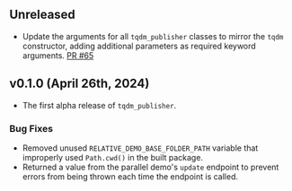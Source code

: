 ## Unreleased
* Update the arguments for all `tqdm_publisher` classes to mirror the `tqdm` constructor, adding additional parameters as required keyword arguments. [PR #65](https://github.com/catalystneuro/tqdm_publisher/pull/65)

## v0.1.0 (April 26th, 2024)
* The first alpha release of `tqdm_publisher`.

### Bug Fixes
- Removed unused `RELATIVE_DEMO_BASE_FOLDER_PATH` variable that improperly used `Path.cwd()` in the built package.
- Returned a value from the parallel demo's `update` endpoint to prevent errors from being thrown each time the endpoint is called.
